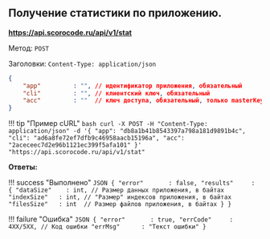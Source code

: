 ## Получение статистики по приложению.

**https://api.scorocode.ru/api/v1/stat**

Метод: `POST`

Заголовки: `Content-Type: application/json`

```JSON
{
    "app"         : "", // идентификатор приложения, обязательный
    "cli"         : "", // клиентский ключ, обязательный
    "acc"         : ""  // ключ доступа, обязательный, только masterKey
}
```

!!! tip "Пример cURL"
    ```bash
    curl -X POST -H "Content-Type: application/json" -d '{
        "app": "db8a1b41b8543397a798a181d9891b4c",
        "cli": "ad6a8fe72ef7dfb9c46958aacb15196a",
        "acc": "2aceceec7d2e96b1121ec399f5afa101"
    }' "https://api.scorocode.ru/api/v1/stat"
    ```

**Ответы:**

!!! success "Выполнено"
    ```JSON
    {
        "error"       : false,
        "results"     : {
            "dataSize"    : int, // Размер данных приложения, в байтах
            "indexSize"   : int, // "Размер" индексов приложения, в байтах
            "filesSize"   : int  // Размер файлов приложения, в байтах
        }
    }
    ```

!!! failure "Ошибка"
    ```JSON
    {
        "error"       : true,
        "errCode"     : 4XX/5XX, // Код ошибки
        "errMsg"      : "Текст ошибки"
    }
    ```

